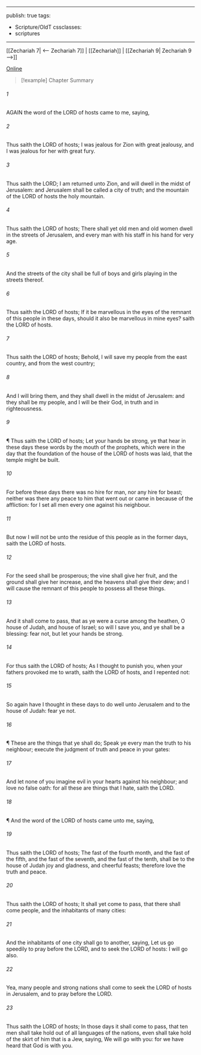 

---
publish: true
tags:
  - Scripture/OldT
cssclasses:
  - scriptures
---
[[Zechariah 7| <-- Zechariah 7]] | [[Zechariah]] | [[Zechariah 9| Zechariah 9 -->]]

[Online](https://churchofjesuschrist.org/study/scriptures/ot/zech/8?lang=eng)

>[!example] Chapter Summary
>
###### 1
AGAIN the word of the LORD of hosts came to me, saying,
###### 2
Thus saith the LORD of hosts; I was jealous for Zion with great jealousy, and I was jealous for her with great fury.
###### 3
Thus saith the LORD; I am returned unto Zion, and will dwell in the midst of Jerusalem: and Jerusalem shall be called a city of truth; and the mountain of the LORD of hosts the holy mountain.
###### 4
Thus saith the LORD of hosts; There shall yet old men and old women dwell in the streets of Jerusalem, and every man with his staff in his hand for very age.
###### 5
And the streets of the city shall be full of boys and girls playing in the streets thereof.
###### 6
Thus saith the LORD of hosts; If it be marvellous in the eyes of the remnant of this people in these days, should it also be marvellous in mine eyes?  saith the LORD of hosts.
###### 7
Thus saith the LORD of hosts; Behold, I will save my people from the east country, and from the west country;
###### 8
And I will bring them, and they shall dwell in the midst of Jerusalem: and they shall be my people, and I will be their God, in truth and in righteousness.
###### 9
¶ Thus saith the LORD of hosts; Let your hands be strong, ye that hear in these days these words by the mouth of the prophets, which were in the day that the foundation of the house of the LORD of hosts was laid, that the temple might be built.
###### 10
For before these days there was no hire for man, nor any hire for beast; neither was there any peace to him that went out or came in because of the affliction: for I set all men every one against his neighbour.
###### 11
But now I will not be unto the residue of this people as in the former days, saith the LORD of hosts.
###### 12
For the seed shall be prosperous; the vine shall give her fruit, and the ground shall give her increase, and the heavens shall give their dew; and I will cause the remnant of this people to possess all these things.
###### 13
And it shall come to pass, that as ye were a curse among the heathen, O house of Judah, and house of Israel; so will I save you, and ye shall be a blessing: fear not, but let your hands be strong.
###### 14
For thus saith the LORD of hosts; As I thought to punish you, when your fathers provoked me to wrath, saith the LORD of hosts, and I repented not:
###### 15
So again have I thought in these days to do well unto Jerusalem and to the house of Judah: fear ye not.
###### 16
¶ These are the things that ye shall do; Speak ye every man the truth to his neighbour; execute the judgment of truth and peace in your gates:
###### 17
And let none of you imagine evil in your hearts against his neighbour; and love no false oath: for all these are things that I hate, saith the LORD.
###### 18
¶ And the word of the LORD of hosts came unto me, saying,
###### 19
Thus saith the LORD of hosts; The fast of the fourth month, and the fast of the fifth, and the fast of the seventh, and the fast of the tenth, shall be to the house of Judah joy and gladness, and cheerful feasts; therefore love the truth and peace.
###### 20
Thus saith the LORD of hosts; It shall yet come to pass, that there shall come people, and the inhabitants of many cities:
###### 21
And the inhabitants of one city shall go to another, saying, Let us go speedily to pray before the LORD, and to seek the LORD of hosts: I will go also.
###### 22
Yea, many people and strong nations shall come to seek the LORD of hosts in Jerusalem, and to pray before the LORD.
###### 23
Thus saith the LORD of hosts; In those days it shall come to pass, that ten men shall take hold out of all languages of the nations, even shall take hold of the skirt of him that is a Jew, saying, We will go with you: for we have heard that God is with you.



